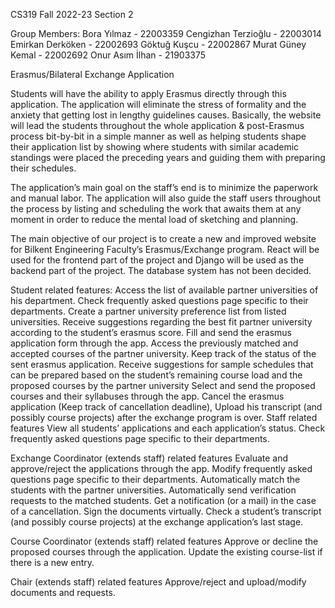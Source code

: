 CS319 Fall 2022-23
Section 2

Group Members:
Bora Yılmaz - 22003359
Cengizhan Terzioğlu - 22003014
Emirkan Derköken - 22002693
Göktuğ Kuşcu - 22002867
Murat Güney Kemal - 22002692
Onur Asım İlhan - 21903375

Erasmus/Bilateral Exchange Application

Students will have the ability to apply Erasmus directly through this application. The application will eliminate the stress of formality and the anxiety that getting lost in lengthy guidelines causes. Basically, the website will lead the students throughout the whole application & post-Erasmus process bit-by-bit in a simple manner as well as helping students shape their application list by showing where students with similar academic standings were placed the preceding years and guiding them with preparing their schedules.

The application’s main goal on the staff’s end is to minimize the paperwork and manual labor. The application will also guide the staff users throughout the process by listing and scheduling the work that awaits them at any moment in order to reduce the mental load of sketching and planning.

The main objective of our project is to create a new and improved website for Bilkent Engineering Faculty’s Erasmus/Exchange program. React will be used for the frontend part of the project and Django will be used as the backend part of the project. The database system has not been decided.

Student related features:
  Access the list of available partner universities of his department.
  Check frequently asked questions page specific to their departments.
  Create a partner university preference list from listed universities.
  Receive suggestions regarding the best fit partner university according to the student’s erasmus score.
  Fill and send the erasmus application form through the app.
  Access the previously matched and accepted courses of the partner university.
  Keep track of the status of the sent erasmus application.
  Receive suggestions for sample schedules that can be prepared based on the student’s remaining course load and the proposed courses by the partner university
  Select and send the proposed courses and their syllabuses through the app.
  Cancel the erasmus application (Keep track of cancellation deadline),
  Upload his transcript (and possibly course projects) after the exchange program is over.
  Staff related features
  View all students’ applications and each application’s status.
  Check frequently asked questions page specific to their departments.

Exchange Coordinator (extends staff) related features
  Evaluate and approve/reject the applications through the app.
  Modify frequently asked questions page specific to their departments.
  Automatically match the students with the partner universities.
  Automatically send verification requests to the matched students.
  Get a notification (or a mail) in the case of a cancellation.
  Sign the documents virtually.
  Check a student’s transcript (and possibly course projects) at the exchange application’s last stage.

Course Coordinator (extends staff) related features
  Approve or decline the proposed courses through the application.
  Update the existing course-list if there is a new entry.

Chair (extends staff) related features
  Approve/reject and upload/modify documents and requests.
